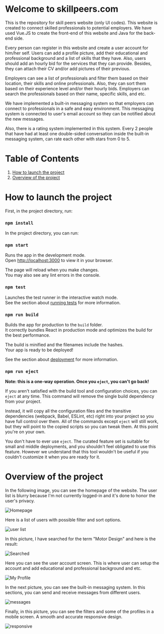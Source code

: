 # Welcome to skillpeers.com

This is the repository for skill peers website (only UI codes). This website is created to connect skilled professionals to potential employers. We have used Vue.JS to create the front-end of this website and Java for the back-end side.

Every person can register in this website and create a user account for him/her self. Users can add a profile picture, add their educational and professional background and a list of skills that they have. Also, users should add an hourly bid for the services that they can provide. Besides, they can attach their CV and/or add pictures of their previous.

Employers can see a list of professionals and filter them based on their location, their skills and online professionals. Also, they can sort them based on their experience level and/or their hourly bids. Employers can search the professionals based on their name, specific skills, and etc.

We have implemented a built-in messaging system so that employers can connect to professionals in a safe and easy environment. This messaging system is connected to user's email account so they can be notified about the new messages.

Also, there is a rating system implemented in this system. Every 2 people that have had at least one double-sided conversation inside the built-in messaging system, can rate each other with stars from 0 to 5.

# Table of Contents

1. [How to launch the project](#how-to-launch-the-project)
2. [Overview of the project](#overview-of-the-project)

# How to launch the project
First, in the project directory, run:

### `npm install`


In the project directory, you can run:

### `npm start`

Runs the app in the development mode.\
Open [http://localhost:3000](http://localhost:3000) to view it in your browser.

The page will reload when you make changes.\
You may also see any lint errors in the console.

### `npm test`

Launches the test runner in the interactive watch mode.\
See the section about [running tests](https://facebook.github.io/create-react-app/docs/running-tests) for more information.

### `npm run build`

Builds the app for production to the `build` folder.\
It correctly bundles React in production mode and optimizes the build for the best performance.

The build is minified and the filenames include the hashes.\
Your app is ready to be deployed!

See the section about [deployment](https://facebook.github.io/create-react-app/docs/deployment) for more information.

### `npm run eject`

**Note: this is a one-way operation. Once you `eject`, you can't go back!**

If you aren't satisfied with the build tool and configuration choices, you can `eject` at any time. This command will remove the single build dependency from your project.

Instead, it will copy all the configuration files and the transitive dependencies (webpack, Babel, ESLint, etc) right into your project so you have full control over them. All of the commands except `eject` will still work, but they will point to the copied scripts so you can tweak them. At this point you're on your own.

You don't have to ever use `eject`. The curated feature set is suitable for small and middle deployments, and you shouldn't feel obligated to use this feature. However we understand that this tool wouldn't be useful if you couldn't customize it when you are ready for it.

# Overview of the project

In the following image, you can see the homepage of the website. The user list is blurry because I'm not currently logged-in and it's done to honor the user's privacy. 

![Homepage](homepage.jpg)

Here is a list of users with possible filter and sort options.

![user list](userList.jpg)


In this picture, I have searched for the term "Motor Design" and here is the result:

![Searched](searched.jpg)

Here you can see the user account screen. This is where user can setup the account and add educational and professional background and etc. 

![My Profile](myProfile.png)

In the next picture, you can see the built-in messaging system. In this sections, you can send and receive messages from different users.

![messages](messages.jpg)

Finally, in this picture, you can see the filters and some of the profiles in a mobile screen. A smooth and accurate responsive design.

![responsive](responsive.png)
